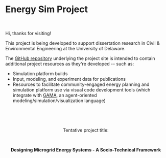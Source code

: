 # Energy Sim Project
<br>

Hi, thanks for visiting!

This project is being developed to support dissertation research in Civil &amp; Environmental Engineering at the University of Delaware.

The <a href="https://github.com/udbtsteve/energy-sim-project/">GitHub repository</a> underlying the project site is intended to contain additional project resources as they're developed -- such as:
- Simulation platform builds
- Input, modeling, and experiment data for publications
- Resources to facilitate community-engaged energy planning and simulation platform use via visual code development tools (which integrate with <a href="https://gama-platform.org/wiki/Home">GAMA</a>, an agent-oriented modeling/simulation/visualization language)
<p> <br/> </p>
<p> <br/> </p>
<center>
  Tentative project title:
  <p> <br/> </p>
  <strong>
    Designing Microgrid Energy Systems - A Socio-Technical Framework
  </strong>
</center>
